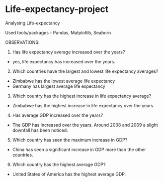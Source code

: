 # Life-expectancy-project

Analysing Life-expectancy 

Used tools/packages - Pandas, Matplotlib, Seaborn


OBSERVATIONS:
1. Has life expectancy average increased over the years?
* yes, life expectancy has increased over the years.

2. Which countries have the largest and lowest life expectancy averages?
* Zimbabwe has the lowest average life expectancy
* Germany has largest average life expectancy

3. Which country has the highest increase in life expectancy average?
* Zimbabwe has the highest increase in life expectancy over the years.

4. Has average GDP increased over the years?
* The GDP has increased over the years. Around 2008 and 2009 a slight downfall has been noticed.

5. Which country has seen the maximum increase in GDP?
* China has seen a significant increase in GDP more than the other countries.

6. Which country has the highest average GDP?
* United States of America has the highest average GDP.
